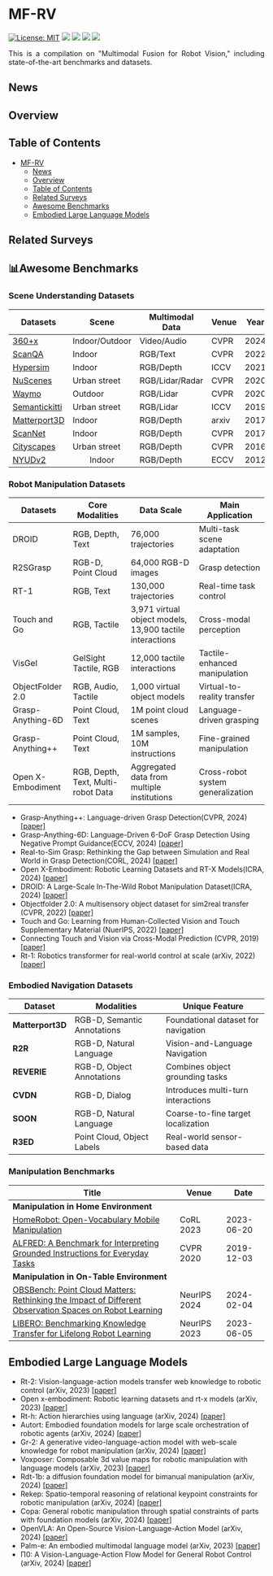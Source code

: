 # MF-RV
[![License: MIT](https://img.shields.io/badge/License-MIT-green.svg)](https://opensource.org/licenses/MIT)
![](https://img.shields.io/github/last-commit/Xiaofeng-Han-Res/MF-RV?color=green) 
[![](https://img.shields.io/badge/PRs-Welcome-%23FF4500)](https://github.com/Xiaofeng-Han-Res/MF-RV)
![](https://img.shields.io/github/stars/Xiaofeng-Han-Res/MF-RV?color=yellow)
![](https://img.shields.io/github/forks/Xiaofeng-Han-Res/MF-RV?color=lightblue) 

<div style="text-align: justify">

This is a compilation on "Multimodal Fusion for Robot Vision," including state-of-the-art benchmarks and datasets.  

</div>

## News

## Overview

## Table of Contents
- [MF-RV](#MF-RV)
  - [News](#news)
  - [Overview](#overview)
  - [Table of Contents](#table-of-contents)
  - [Related Surveys](#related-surveys)
  - [Awesome Benchmarks](#awesome-benchmarks)
  - [Embodied Large Language Models](#embodied-large-language-models)

## Related Surveys

## :bar_chart:Awesome Benchmarks

### Scene Understanding Datasets
<table>
  <thead>
    <tr>
      <th>Datasets</th>
      <th>Scene</th>
      <th>Multimodal Data</th>
      <th>Venue</th>
      <th>Year</th>
    </tr>
  </thead>
  <tbody>
    <tr>
      <td><a href="https://openaccess.thecvf.com/content/CVPR2024/papers/Chen_360x_A_Panoptic_Multi-modal_Scene_Understanding_Dataset_CVPR_2024_paper.pdf">360+x</a></td>
      <td>Indoor/Outdoor</td>
      <td>Video/Audio</td>
      <td>CVPR</td>
      <td>2024</td>
    </tr>
     <tr>
      <td><a href="https://openaccess.thecvf.com/content/CVPR2022/papers/Azuma_ScanQA_3D_Question_Answering_for_Spatial_Scene_Understanding_CVPR_2022_paper.pdf">ScanQA</a></td>
      <td>Indoor</td>
      <td>RGB/Text</td>
      <td>CVPR</td>
      <td>2022</td>
    </tr>
    <tr>
      <td><a href="https://openaccess.thecvf.com/content/ICCV2021/papers/Roberts_Hypersim_A_Photorealistic_Synthetic_Dataset_for_Holistic_Indoor_Scene_Understanding_ICCV_2021_paper.pdf">Hypersim</a></td>
      <td>Indoor</td>
      <td>RGB/Depth</td>
      <td>ICCV</td>
      <td>2021</td>
    </tr>
    <tr>
      <td><a href="https://openaccess.thecvf.com/content_CVPR_2020/papers/Caesar_nuScenes_A_Multimodal_Dataset_for_Autonomous_Driving_CVPR_2020_paper.pdf">NuScenes</a></td>
      <td>Urban street</td>
      <td>RGB/Lidar/Radar</td>
      <td>CVPR</td>
      <td>2020</td>
    </tr>
    <tr>
      <td><a href="https://openaccess.thecvf.com/content_CVPR_2020/papers/Sun_Scalability_in_Perception_for_Autonomous_Driving_Waymo_Open_Dataset_CVPR_2020_paper.pdf">Waymo</a></td>
      <td>Outdoor</td>
      <td>RGB/Lidar</td>
      <td>CVPR</td>
      <td>2020</td>
    </tr>
    <tr>
      <td><a href="https://openaccess.thecvf.com/content_ICCV_2019/papers/Behley_SemanticKITTI_A_Dataset_for_Semantic_Scene_Understanding_of_LiDAR_Sequences_ICCV_2019_paper.pdf">Semantickitti</a></td>
      <td>Urban street</td>
      <td>RGB/Lidar</td>
      <td>ICCV</td>
      <td>2019</td>
    </tr>
    <tr>
      <td><a href="https://arxiv.org/pdf/1709.06158">Matterport3D</a></td>
      <td>Indoor</td>
      <td>RGB/Depth</td>
      <td>arxiv</td>
      <td>2017</td>
    </tr>
    <tr>
      <td><a href="https://openaccess.thecvf.com/content_cvpr_2017/papers/Dai_ScanNet_Richly-Annotated_3D_CVPR_2017_paper.pdf">ScanNet</a></td>
      <td>Indoor</td>
      <td>RGB/Depth</td>
      <td>CVPR</td>
      <td>2017</td>
    </tr>
    <tr>
      <td><a href="https://openaccess.thecvf.com/content_cvpr_2016/papers/Cordts_The_Cityscapes_Dataset_CVPR_2016_paper.pdf">Cityscapes</a></td>
      <td>Urban street</td>
      <td>RGB/Depth</td>
      <td>CVPR</td>
      <td>2016</td>
    </tr>
    <tr>
      <td><a href="https://www.microsoft.com/en-us/research/wp-content/uploads/2016/11/shkf_eccv2012.pdf">NYUDv2</a></td>
      <td style="text-align: center;">Indoor</td>
      <td>RGB/Depth</td>
      <td>ECCV</td>
      <td>2012</td>
    </tr>
  </tbody>
</table>

### Robot Manipulation Datasets
| Datasets              | Core Modalities                 | Data Scale            | Main Application                  |
|-----------------------|----------------------------------|-----------------------|------------------------------------|
| DROID                | RGB, Depth, Text                | 76,000 trajectories   | Multi-task scene adaptation        |
| R2SGrasp             | RGB-D, Point Cloud              | 64,000 RGB-D images   | Grasp detection                   |
| RT-1                 | RGB, Text                       | 130,000 trajectories  | Real-time task control            |
| Touch and Go         | RGB, Tactile                    | 3,971 virtual object models, 13,900 tactile interactions       | Cross-modal perception            |
| VisGel               | GelSight Tactile, RGB           | 12,000 tactile interactions | Tactile-enhanced manipulation   |
| ObjectFolder 2.0     | RGB, Audio, Tactile             | 1,000 virtual object models | Virtual-to-reality transfer    |
| Grasp-Anything-6D    | Point Cloud, Text               | 1M point cloud scenes | Language-driven grasping          |
| Grasp-Anything++     | Point Cloud, Text               | 1M samples, 10M instructions | Fine-grained manipulation     |
| Open X-Embodiment    | RGB, Depth, Text, Multi-robot Data | Aggregated data from multiple institutions | Cross-robot system generalization |


* Grasp-Anything++: Language-driven Grasp Detection(CVPR, 2024) [[paper]](https://arxiv.org/abs/2406.09489)
* Grasp-Anything-6D: Language-Driven 6-DoF Grasp Detection Using Negative Prompt Guidance(ECCV, 2024) [[paper]](https://arxiv.org/abs/2407.13842)
* Real-to-Sim Grasp: Rethinking the Gap between Simulation and Real World in Grasp Detection(CORL, 2024) [[paper]](https://arxiv.org/abs/2410.06521)
* Open X-Embodiment: Robotic Learning Datasets and RT-X Models(ICRA, 2024) [[paper]](https://arxiv.org/abs/2310.08864)
* DROID: A Large-Scale In-The-Wild Robot Manipulation Dataset(ICRA, 2024) [[paper]](https://arxiv.org/abs/2403.12945)
* Objectfolder 2.0: A multisensory object dataset for sim2real transfer (CVPR, 2022) [[paper]](https://openaccess.thecvf.com/content/CVPR2022/papers/Gao_ObjectFolder_2.0_A_Multisensory_Object_Dataset_for_Sim2Real_Transfer_CVPR_2022_paper.pdf)
* Touch and Go: Learning from Human-Collected Vision and Touch Supplementary Material (NuerIPS, 2022) [[paper]](https://arxiv.org/pdf/2211.12498)
* Connecting Touch and Vision via Cross-Modal Prediction (CVPR, 2019) [[paper]](https://openaccess.thecvf.com/content_CVPR_2019/papers/Li_Connecting_Touch_and_Vision_via_Cross-Modal_Prediction_CVPR_2019_paper.pdf)
* Rt-1: Robotics transformer for real-world control at scale (arXiv, 2022) [[paper]](https://arxiv.org/pdf/2212.06817)

 ### Embodied Navigation Datasets
 | **Dataset**       | **Modalities**             | **Unique Feature**                  |
|--------------------|----------------------------|--------------------------------------|
| **Matterport3D**   | RGB-D, Semantic Annotations | Foundational dataset for navigation |
| **R2R**            | RGB-D, Natural Language    | Vision-and-Language Navigation      |
| **REVERIE**        | RGB-D, Object Annotations  | Combines object grounding tasks     |
| **CVDN**           | RGB-D, Dialog              | Introduces multi-turn interactions  |
| **SOON**           | RGB-D, Natural Language    | Coarse-to-fine target localization  |
| **R3ED**           | Point Cloud, Object Labels | Real-world sensor-based data        |

  
### Manipulation Benchmarks
  | **Title** | **Venue** | **Date** |
|----------------------------|-------------------|------------|
| **Manipulation in Home Environment** | | |
| [HomeRobot: Open-Vocabulary Mobile Manipulation](https://arxiv.org/abs/2306.11565) | CoRL 2023 | 2023-06-20 |
| [ALFRED: A Benchmark for Interpreting Grounded Instructions for Everyday Tasks](https://arxiv.org/abs/1912.01734) | CVPR 2020 | 2019-12-03 |
| **Manipulation in On-Table Environment** | | |
| [OBSBench: Point Cloud Matters: Rethinking the Impact of Different Observation Spaces on Robot Learning](https://arxiv.org/abs/2402.02500) | NeurIPS 2024 | 2024-02-04 |
| [LIBERO: Benchmarking Knowledge Transfer for Lifelong Robot Learning](https://arxiv.org/abs/2306.03310) | NeurIPS 2023 | 2023-06-05 |


## Embodied Large Language Models

* Rt-2: Vision-language-action models transfer web knowledge to robotic control (arXiv, 2023) [[paper]](https://arxiv.org/pdf/2307.15818)
* Open x-embodiment: Robotic learning datasets and rt-x models (arXiv, 2023) [[paper]](https://arxiv.org/pdf/2310.08864)
* Rt-h: Action hierarchies using language (arXiv, 2024) [[paper]](https://arxiv.org/pdf/2403.01823)
* Autort: Embodied foundation models for large scale orchestration of robotic agents (arXiv, 2024) [[paper]](https://arxiv.org/pdf/2401.12963)
* Gr-2: A generative video-language-action model with web-scale knowledge for robot manipulation (arXiv, 2024) [[paper]](https://arxiv.org/pdf/2410.06158)
* Voxposer: Composable 3d value maps for robotic manipulation with language models (arXiv, 2023) [[paper]](https://arxiv.org/pdf/2307.05973)
* Rdt-1b: a diffusion foundation model for bimanual manipulation (arXiv, 2024) [[paper]](https://arxiv.org/pdf/2410.07864)
* Rekep: Spatio-temporal reasoning of relational keypoint constraints for robotic manipulation (arXiv, 2024) [[paper]](https://arxiv.org/pdf/2409.01652)
* Copa: General robotic manipulation through spatial constraints of parts with foundation models (arXiv, 2024) [[paper]](https://arxiv.org/pdf/2403.08248)
* OpenVLA: An Open-Source Vision-Language-Action Model (arXiv, 2024) [[paper]](https://arxiv.org/pdf/2406.09246)
* Palm-e: An embodied multimodal language model (arXiv, 2023) [[paper]](https://arxiv.org/pdf/2303.03378)
* Π0: A Vision-Language-Action Flow Model for General Robot Control (arXiv, 2024) [[paper]](https://arxiv.org/pdf/2410.24164?)
